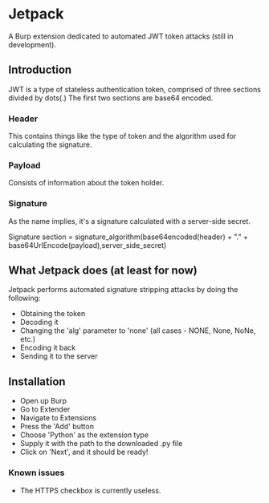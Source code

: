 # Jetpack
A Burp extension dedicated to automated JWT token attacks (still in development).


## Introduction
JWT is a type of stateless authentication token, comprised of three sections divided by dots(.)
The first two sections are base64 encoded.


### Header
This contains things like the type of token and the algorithm used for calculating the signature.


### Payload
Consists of information about the token holder.


### Signature
As the name implies, it's a signature calculated with a server-side secret.

Signature section = signature_algorithm(base64encoded(header) + "." + base64UrlEncode(payload),server_side_secret)


## What Jetpack does (at least for now)
Jetpack performs automated signature stripping attacks by doing the following:
+ Obtaining the token
+ Decoding it
+ Changing the 'alg' parameter to 'none' (all cases - NONE, None, NoNe, etc.)
+ Encoding it back
+ Sending it to the server


## Installation
+ Open up Burp
+ Go to Extender
+ Navigate to Extensions
+ Press the 'Add' button
+ Choose 'Python' as the extension type
+ Supply it with the path to the downloaded .py file
+ Click on 'Next', and it should be ready!

### Known issues
+ The HTTPS checkbox is currently useless.
